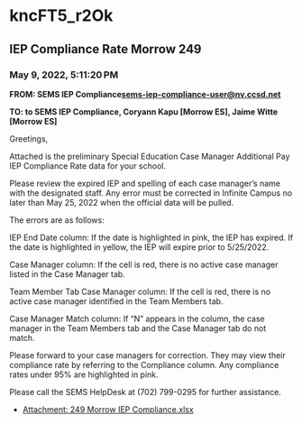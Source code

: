 # kncFT5_r2Ok
## IEP Compliance Rate Morrow 249
### May 9, 2022, 5:11:20 PM
**FROM: SEMS IEP Compliance<sems-iep-compliance-user@nv.ccsd.net>**

**TO: to SEMS IEP Compliance, Coryann Kapu [Morrow ES], Jaime Witte [Morrow ES]**


Greetings, 

Attached is the preliminary Special Education Case Manager Additional Pay IEP Compliance Rate data for your school.

Please review the expired IEP and spelling of each case manager’s name with the designated staff. Any error must be corrected in Infinite Campus no later than May 25, 2022 when the official data will be pulled.

The errors are as follows:

IEP End Date column: If the date is highlighted in pink, the IEP has expired. If the date is highlighted in yellow, the IEP will expire prior to 5/25/2022.

Case Manager column: If the cell is red, there is no active case manager listed in the Case Manager tab.

Team Member Tab Case Manager column: If the cell is red, there is no active case manager identified in the Team Members tab.

Case Manager Match column: If “N” appears in the column, the case manager in the Team Members tab and the Case Manager tab do not match.

Please forward to your case managers for correction. They may view their compliance rate by referring to the Compliance column. Any compliance rates under 95% are highlighted in pink.

Please call the SEMS HelpDesk at (702) 799-0295 for further assistance. 

 





* [Attachment: 249 Morrow IEP Compliance.xlsx](kncFT5_r2Ok-attachment-1.xlsx)
